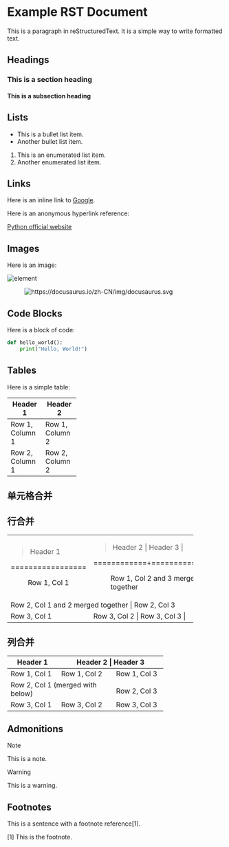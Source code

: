 # Example RST Document

This is a paragraph in reStructuredText. It is a simple way to write
formatted text.

## Headings

### This is a section heading

#### This is a subsection heading

## Lists

- This is a bullet list item.
- Another bullet list item.

1.  This is an enumerated list item.
2.  Another enumerated list item.

## Links

Here is an inline link to [Google](https://www.google.com).

Here is an anonymous hyperlink reference:

[Python official website](https://www.python.org)

## Images

Here is an image:

![element](https://docusaurus.io/zh-CN/img/undraw_typewriter.svg)

<figure>
<img src="https://docusaurus.io/zh-CN/img/docusaurus.svg"
alt="https://docusaurus.io/zh-CN/img/docusaurus.svg" />
</figure>

## Code Blocks

Here is a block of code:

``` python
def hello_world():
    print("Hello, World!")
```

## Tables

Here is a simple table:

<table style="width:32%;">
<colgroup>
<col style="width: 16%" />
<col style="width: 15%" />
</colgroup>
<thead>
<tr class="header">
<th>Header 1</th>
<th>Header 2</th>
</tr>
</thead>
<tbody>
<tr class="odd">
<td>Row 1, Column 1</td>
<td>Row 1, Column 2</td>
</tr>
<tr class="even">
<td>Row 2, Column 1</td>
<td>Row 2, Column 2</td>
</tr>
</tbody>
</table>

## 单元格合并

## 行合并

<table style="width:86%;">
<colgroup>
<col style="width: 25%" />
<col style="width: 61%" />
</colgroup>
<tbody>
<tr class="odd">
<td rowspan="2"><blockquote>
<p>Header 1</p>
</blockquote>
<dl>
<dt>=================</dt>
<dd>
<p>Row 1, Col 1</p>
</dd>
</dl></td>
<td rowspan="2"><blockquote>
<p>Header 2 | Header 3 |</p>
</blockquote>
<dl>
<dt>============+============+</dt>
<dd>
<p>Row 1, Col 2 and 3 merged together</p>
</dd>
</dl></td>
</tr>
<tr class="even">
</tr>
<tr class="odd">
<td colspan="2">Row 2, Col 1 and 2 merged together | Row 2, Col 3</td>
</tr>
<tr class="even">
<td>Row 3, Col 1</td>
<td>Row 3, Col 2 | Row 3, Col 3 |</td>
</tr>
</tbody>
</table>

## 列合并

<table style="width:72%;">
<colgroup>
<col style="width: 23%" />
<col style="width: 25%" />
<col style="width: 23%" />
</colgroup>
<thead>
<tr class="header">
<th>Header 1</th>
<th colspan="2">Header 2 | Header 3</th>
</tr>
</thead>
<tbody>
<tr class="odd">
<td>Row 1, Col 1</td>
<td>Row 1, Col 2</td>
<td>Row 1, Col 3</td>
</tr>
<tr class="even">
<td colspan="2" rowspan="2">Row 2, Col 1 (merged with below)</td>
<td></td>
</tr>
<tr class="odd">
<td>Row 2, Col 3</td>
</tr>
<tr class="even">
<td>Row 3, Col 1</td>
<td>Row 3, Col 2</td>
<td>Row 3, Col 3</td>
</tr>
</tbody>
</table>

## Admonitions

<div class="note">

<div class="title">

Note

</div>

This is a note.

</div>

<div class="warning">

<div class="title">

Warning

</div>

This is a warning.

</div>

## Footnotes

This is a sentence with a footnote reference[1].

[1] This is the footnote.
